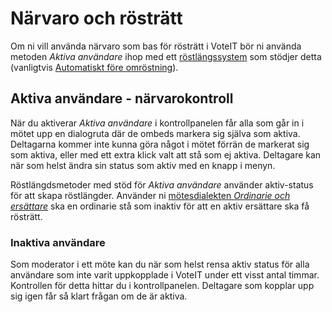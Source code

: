 # Närvaro och rösträtt

Om ni vill använda närvaro som bas för rösträtt i VoteIT bör ni använda metoden *Aktiva användare* ihop med ett [röstlängssystem](rostlangdsystem.md) som stödjer detta (vanligtvis [Automatiskt före omröstning](rostlangdsystem.md#automatiskt-fore-omrostning)).

## Aktiva användare - närvarokontroll

När du aktiverar _Aktiva användare_ i kontrollpanelen får alla som går in i mötet upp en dialogruta där de ombeds markera sig själva som aktiva. Deltagarna kommer inte kunna göra något i mötet förrän de markerat sig som aktiva, eller med ett extra klick valt att stå som ej aktiva. Deltagare kan när som helst ändra sin status som aktiv med en knapp i menyn.

Röstlängdsmetoder med stöd för _Aktiva användare_ använder aktiv-status för att skapa röstlängder. Använder ni [mötesdialekten _Ordinarie och ersättare_](motesdialekt.md#ordinarie-och-ersättare) ska en ordinarie stå som inaktiv för att en aktiv ersättare ska få rösträtt.

### Inaktiva användare

Som moderator i ett möte kan du när som helst rensa aktiv status för alla användare som inte varit uppkopplade i VoteIT under ett visst antal timmar. Kontrollen för detta hittar du i kontrollpanelen.
Deltagare som kopplar upp sig igen får så klart frågan om de är aktiva.